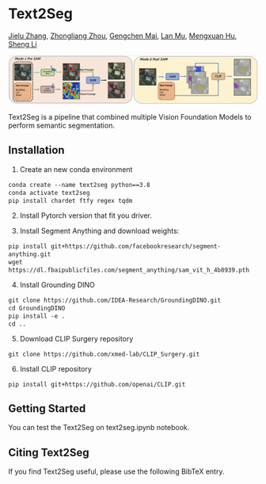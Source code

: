 # Text2Seg


[Jielu Zhang](), [Zhongliang Zhou](), [Gengchen Mai](), [Lan Mu](), [Mengxuan Hu](), [Sheng Li]()

![Text2Seg design](framework.png?raw=true)

Text2Seg is a pipeline that combined multiple Vision Foundation Models to perform semantic segmentation.

## Installation

1. Create an new conda environment 

```
conda create --name text2seg python==3.8
conda activate text2seg
pip install chardet ftfy regex tqdm
```

2. Install Pytorch version that fit you driver.

3. Install Segment Anything and download weights:

```
pip install git+https://github.com/facebookresearch/segment-anything.git
wget https://dl.fbaipublicfiles.com/segment_anything/sam_vit_h_4b8939.pth
```

4. Install Grounding DINO

```
git clone https://github.com/IDEA-Research/GroundingDINO.git
cd GroundingDINO
pip install -e .
cd ..

```

5. Download CLIP Surgery repository
```
git clone https://github.com/xmed-lab/CLIP_Surgery.git
```

6. Install CLIP repository
```
pip install git+https://github.com/openai/CLIP.git
```

## <a name="GettingStarted"></a>Getting Started

You can test the Text2Seg on text2seg.ipynb notebook. 


## Citing Text2Seg

If you find Text2Seg useful, please use the following BibTeX entry.

```

```
